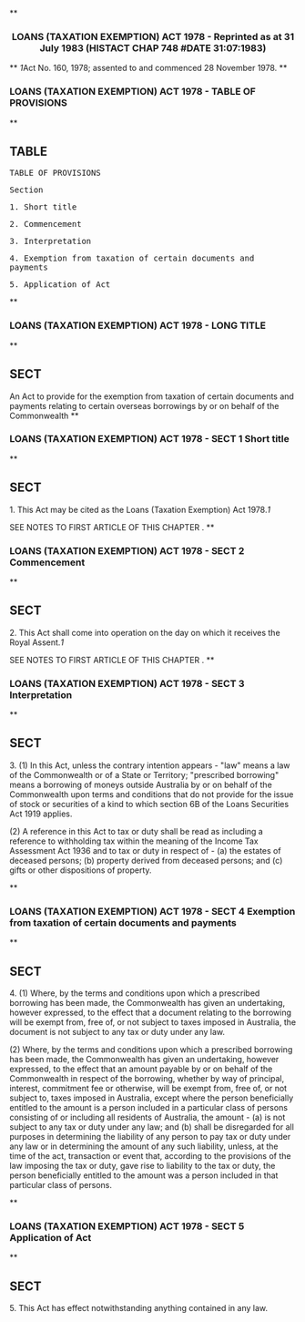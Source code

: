 **<b>

### <center><name>LOANS (TAXATION EXEMPTION) ACT 1978 - Reprinted as at 31 July 1983 (HISTACT CHAP 748 #DATE 31:07:1983) </name></center>
</b>** *1*Act No. 160, 1978; assented to and commenced 28 November 1978.<lf> </lf>
**<b>

### <name>LOANS (TAXATION EXEMPTION) ACT 1978 - TABLE OF PROVISIONS </name>
</b>** 

## TABLE
<tables> <tt>                              TABLE OF PROVISIONS<lf> 

Section<lf> <p>  1\. Short title<lf> <p>  2\. Commencement<lf> <p>  3\. Interpretation<lf> <p>  4\. Exemption from taxation of certain documents and payments<lf> <p>  5\. Application of Act<lf> <p></p></lf></p></lf></p></lf></p></lf></p></lf></p></lf>
</lf></tt></tables>
**<b>

### <name>LOANS (TAXATION EXEMPTION) ACT 1978 - LONG TITLE </name>
</b>** 

## SECT
<sect> An Act to provide for the exemption from taxation of certain documents and payments relating to certain overseas borrowings by or on behalf of the Commonwealth<lf> </lf></sect>
**<b>

### <name>LOANS (TAXATION EXEMPTION) ACT 1978 - SECT 1 Short title </name>
</b>** 

## SECT
<sect>   1\. This Act may be cited as the Loans (Taxation Exemption) Act 1978.*1* 

SEE NOTES TO FIRST ARTICLE OF THIS CHAPTER . 
</sect>
**<b>

### <name>LOANS (TAXATION EXEMPTION) ACT 1978 - SECT 2 Commencement </name>
</b>** 

## SECT
<sect>   2\. This Act shall come into operation on the day on which it receives the Royal Assent.*1* 

SEE NOTES TO FIRST ARTICLE OF THIS CHAPTER . 
</sect>
**<b>

### <name>LOANS (TAXATION EXEMPTION) ACT 1978 - SECT 3 Interpretation </name>
</b>** 

## SECT
<sect>   3\. (1) In this Act, unless the contrary intention appears -<lf>   "law" means a law of the Commonwealth or of a State or Territory;<lf>   "prescribed borrowing" means a borrowing of moneys outside Australia by or on behalf of the Commonwealth upon terms and conditions that do not provide for the issue of stock or securities of a kind to which section 6B of the Loans Securities Act 1919 applies. 

  (2) A reference in this Act to tax or duty shall be read as including a reference to withholding tax within the meaning of the Income Tax Assessment Act 1936 and to tax or duty in respect of -<lf>   (a) the estates of deceased persons;<lf>   (b) property derived from deceased persons; and<lf>   (c) gifts or other dispositions of property. <p></p></lf></lf></lf>
</lf></lf></sect>
**<b>

### <name>LOANS (TAXATION EXEMPTION) ACT 1978 - SECT 4 Exemption from taxation of certain documents and payments </name>
</b>** 

## SECT
<sect>   4\. (1) Where, by the terms and conditions upon which a prescribed borrowing has been made, the Commonwealth has given an undertaking, however expressed, to the effect that a document relating to the borrowing will be exempt from, free of, or not subject to taxes imposed in Australia, the document is not subject to any tax or duty under any law. 

  (2) Where, by the terms and conditions upon which a prescribed borrowing has been made, the Commonwealth has given an undertaking, however expressed, to the effect that an amount payable by or on behalf of the Commonwealth in respect of the borrowing, whether by way of principal, interest, commitment fee or otherwise, will be exempt from, free of, or not subject to, taxes imposed in Australia, except where the person beneficially entitled to the amount is a person included in a particular class of persons consisting of or including all residents of Australia, the amount -<lf>   (a) is not subject to any tax or duty under any law; and<lf>   (b) shall be disregarded for all purposes in determining the liability of any person to pay tax or duty under any law or in determining the amount of any such liability,<lf> unless, at the time of the act, transaction or event that, according to the provisions of the law imposing the tax or duty, gave rise to liability to the tax or duty, the person beneficially entitled to the amount was a person included in that particular class of persons. <p></p></lf></lf></lf>
</sect>
**<b>

### <name>LOANS (TAXATION EXEMPTION) ACT 1978 - SECT 5 Application of Act </name>
</b>** 

## SECT
<sect>   5\. This Act has effect notwithstanding anything contained in any law. </sect>
